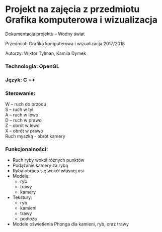 # Projekt na zajęcia z przedmiotu Grafika komputerowa i wizualizacja

Dokumentacja projektu – Wodny świat  

Przedmiot: Grafika komputerowa i wizualizacja 2017/2018 

Autorzy: Wiktor Tylman, Kamila Dymek 

### Technologia: OpenGL

### Język: C ++

### Sterowanie:
W – ruch do przodu  
S – ruch w tył  
A – ruch w lewo  
D – ruch w prawo  
Z – obrót w lewo  
X – obrót w prawo  
Ruch myszką - obrót kamery  

### Funkcjonalności:
* Ruch ryby wokół różnych punktów
* Podążanie kamery za rybą
* Ryba obraca się wokół własnej osi
* Modele:
    + ryb
    + trawy
    + kamery
* Tekstury:
    * ryb
    * kamieni
    * trawy
    * podłoża
* Modele oświetlenia Phonga dla kamieni, ryb, oraz trawy
